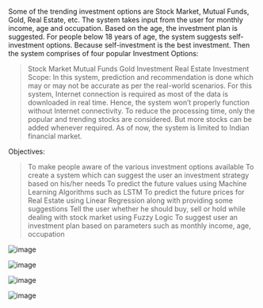 Some of the trending investment options are Stock Market, Mutual Funds, Gold, Real Estate, etc.
The system takes input from the user for monthly income, age and occupation. Based on the age, the investment plan is suggested. For people below 18 years of age, the system suggests self-investment options. Because self-investment is the best investment.
Then the system comprises of four popular Investment Options:
>	Stock Market
>	Mutual Funds
>	Gold Investment
>	Real Estate Investment
Scope:
>	In this system, prediction and recommendation is done which may or may not be accurate as per the real-world scenarios.
>	For this system, Internet connection is required as most of the data is downloaded in real time. Hence, the system won’t properly function without Internet connectivity.
>	To reduce the processing time, only the popular and trending stocks are considered. But more stocks can be added whenever required.
>	As of now, the system is limited to Indian financial market.

Objectives:
>	To make people aware of the various investment options available
>	To create a system which can suggest the user an investment strategy based on his/her needs
>	To predict the future values using Machine Learning Algorithms such as LSTM
>	To predict the future prices for Real Estate using Linear Regression along with providing some suggestions
>	Tell the user whether he should buy, sell or hold while dealing with stock market using Fuzzy Logic
>	To suggest user an investment plan based on parameters such as monthly income, age, occupation

![image](https://github.com/user-attachments/assets/547db480-baa4-4f48-b86e-385be837158f)

![image](https://github.com/user-attachments/assets/243a973f-fe3f-4a24-a84d-a70e88f9e7c3)

![image](https://github.com/user-attachments/assets/84c7769c-4606-4dac-8fb8-2e178e544a91)

![image](https://github.com/user-attachments/assets/773c40ab-9a40-4054-abba-bf2cbbb8361a)





